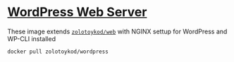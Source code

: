 # [WordPress Web Server](https://hub.docker.com/r/zolotoykod/wordpress)

These image extends [`zolotoykod/web`](https://hub.docker.com/r/zolotoykod/web) with NGINX settup for WordPress and WP-CLI installed

```bash
docker pull zolotoykod/wordpress
```
